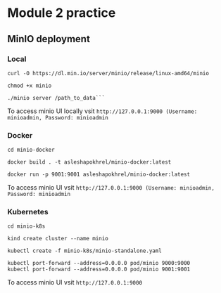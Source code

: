 # Module 2 practice 

## MinIO deployment
### Local
``` 
curl -O https://dl.min.io/server/minio/release/linux-amd64/minio

chmod +x minio

./minio server /path_to_data```
```

To access minio UI locally vsit `http://127.0.0.1:9000 (Username: minioadmin, Password: minioadmin`


### Docker
```
cd minio-docker

docker build . -t asleshapokhrel/minio-docker:latest 

docker run -p 9001:9001 asleshapokhrel/minio-docker:latest

```
To access minio UI vsit `http://127.0.0.1:9000 (Username: minioadmin, Password: minioadmin`

### Kubernetes
```
cd minio-k8s

kind create cluster --name minio

kubectl create -f minio-k8s/minio-standalone.yaml

kubectl port-forward --address=0.0.0.0 pod/minio 9000:9000
kubectl port-forward --address=0.0.0.0 pod/minio 9001:9001
```
To access minio UI vsit `http://127.0.0.1:9000`

